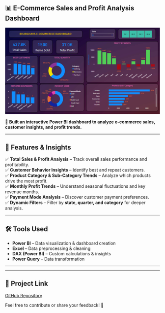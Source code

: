 ## 📊 E-Commerce Sales and Profit Analysis Dashboard  

![Dashboard Preview](dashboard.png)  

🚀 **Built an interactive Power BI dashboard to analyze e-commerce sales, customer insights, and profit trends.**  

---

## 🔹 Features & Insights  
✅ **Total Sales & Profit Analysis** – Track overall sales performance and profitability.  
✅ **Customer Behavior Insights** – Identify best and repeat customers.  
✅ **Product Category & Sub-Category Trends** – Analyze which products drive the most profit.  
✅ **Monthly Profit Trends** – Understand seasonal fluctuations and key revenue months.  
✅ **Payment Mode Analysis** – Discover customer payment preferences.  
✅ **Dynamic Filters** – Filter by **state, quarter, and category** for deeper analysis.  

---

## 🛠️ Tools Used  
- **Power BI** – Data visualization & dashboard creation  
- **Excel** – Data preprocessing & cleaning  
- **DAX (Power BI)** – Custom calculations & insights  
- **Power Query** – Data transformation  

---


---

## 🔗 Project Link  
[GitHub Repository](your_github_repo_link_here)  

Feel free to contribute or share your feedback! 🚀
